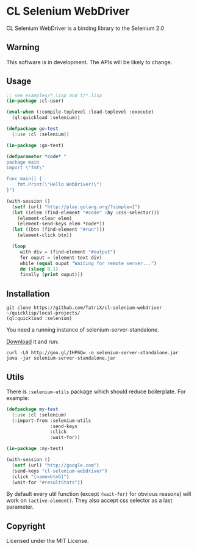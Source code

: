 # CL Selenium WebDriver
CL Selenium WebDriver is a binding library to the Selenium 2.0

## Warning
This software is in development. The APIs will be likely to change.

## Usage
```lisp
;; see examples/*.lisp and t/*.lisp
(in-package :cl-user)

(eval-when (:compile-toplevel :load-toplevel :execute)
  (ql:quickload :selenium))

(defpackage go-test
  (:use :cl :selenium))

(in-package :go-test)

(defparameter *code* "
package main
import \"fmt\"

func main() {
    fmt.Print(\"Hello WebDriver!\")
}")

(with-session ()
  (setf (url) "http://play.golang.org/?simple=1")
  (let ((elem (find-element "#code" :by :css-selector)))
    (element-clear elem)
    (element-send-keys elem *code*))
  (let ((btn (find-element "#run")))
    (element-click btn))

  (loop
     with div = (find-element "#output")
     for ouput = (element-text div)
     while (equal ouput "Waiting for remote server...")
     do (sleep 0.1)
     finally (print ouput)))
```
## Installation
```
git clone https://github.com/TatriX/cl-selenium-webdriver ~/quicklisp/local-projects/
(ql:quickload :selenium)
```

You need a running instance of selenium-server-standalone.

[Download](http://www.seleniumhq.org/download/) it and run:
```
curl -L0 http://goo.gl/IHP6Qw -o selenium-server-standalone.jar
java -jar selenium-server-standalone.jar
```

## Utils

There is `:selenium-utils` package which should reduce boilerplate. For example:
```lisp
(defpackage my-test
  (:use :cl :selenium)
  (:import-from :selenium-utils
                :send-keys
                :click
                :wait-for))

(in-package :my-test)

(with-session ()
  (setf (url) "http://google.com")
  (send-keys "cl-selenium-webdriver")
  (click "[name=btnG]")
  (wait-for "#resultStats"))

```
By default every util function (except `(wait-for)` for obvious reasons) will work on `(active-element)`.
They also accept css selector as a last parameter.

## Copyright

Licensed under the MIT License.
